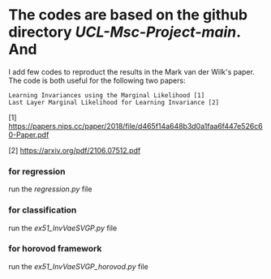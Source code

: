 # The codes are based on the github directory *UCL-Msc-Project-main*. And 
I add few codes to reproduct the results in the Mark van der Wilk's paper.
The code is both useful for the following two papers:

    Learning Invariances using the Marginal Likelihood [1]
    Last Layer Marginal Likelihood for Learning Invariance [2]

[1] https://papers.nips.cc/paper/2018/file/d465f14a648b3d0a1faa6f447e526c60-Paper.pdf

[2] https://arxiv.org/pdf/2106.07512.pdf

### for regression
run the *regression.py* file

### for classification
run the *ex51_InvVaeSVGP.py* file

### for horovod framework
run the *ex51_InvVaeSVGP_horovod.py* file
